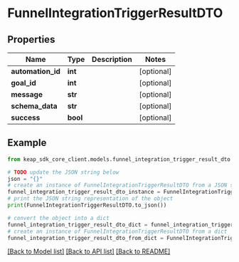 # FunnelIntegrationTriggerResultDTO


## Properties

Name | Type | Description | Notes
------------ | ------------- | ------------- | -------------
**automation_id** | **int** |  | [optional] 
**goal_id** | **int** |  | [optional] 
**message** | **str** |  | [optional] 
**schema_data** | **str** |  | [optional] 
**success** | **bool** |  | [optional] 

## Example

```python
from keap_sdk_core_client.models.funnel_integration_trigger_result_dto import FunnelIntegrationTriggerResultDTO

# TODO update the JSON string below
json = "{}"
# create an instance of FunnelIntegrationTriggerResultDTO from a JSON string
funnel_integration_trigger_result_dto_instance = FunnelIntegrationTriggerResultDTO.from_json(json)
# print the JSON string representation of the object
print(FunnelIntegrationTriggerResultDTO.to_json())

# convert the object into a dict
funnel_integration_trigger_result_dto_dict = funnel_integration_trigger_result_dto_instance.to_dict()
# create an instance of FunnelIntegrationTriggerResultDTO from a dict
funnel_integration_trigger_result_dto_from_dict = FunnelIntegrationTriggerResultDTO.from_dict(funnel_integration_trigger_result_dto_dict)
```
[[Back to Model list]](../README.md#documentation-for-models) [[Back to API list]](../README.md#documentation-for-api-endpoints) [[Back to README]](../README.md)


